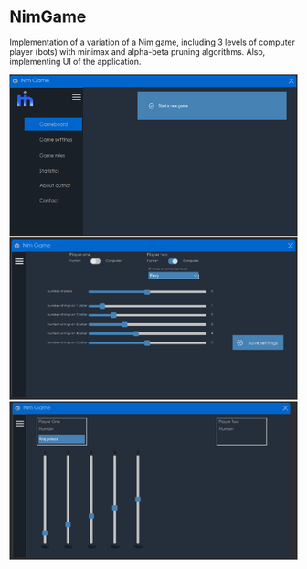 # NimGame
Implementation of a variation of a Nim game, including 3 levels of computer player (bots) with minimax and alpha-beta pruning algorithms. Also, implementing UI of the application.

![Screenshot](pictures/nim1.png)
![Screenshot](pictures/nim2.png)
![Screenshot](pictures/nim3.png)
